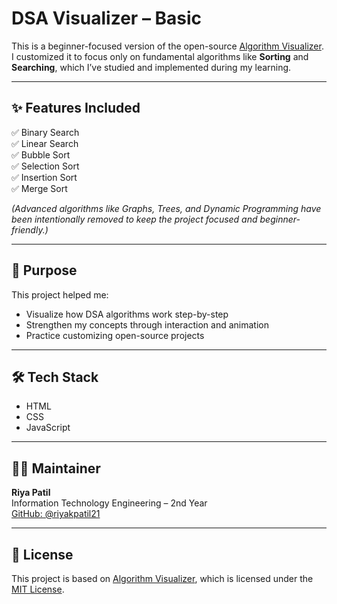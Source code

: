 # DSA Visualizer – Basic

This is a beginner-focused version of the open-source [Algorithm Visualizer](https://github.com/algorithm-visualizer/algorithm-visualizer).  
I customized it to focus only on fundamental algorithms like **Sorting** and **Searching**, which I’ve studied and implemented during my learning.

---

## ✨ Features Included

✅ Binary Search  
✅ Linear Search  
✅ Bubble Sort  
✅ Selection Sort  
✅ Insertion Sort  
✅ Merge Sort

*(Advanced algorithms like Graphs, Trees, and Dynamic Programming have been intentionally removed to keep the project focused and beginner-friendly.)*

---

## 🎯 Purpose

This project helped me:
- Visualize how DSA algorithms work step-by-step
- Strengthen my concepts through interaction and animation
- Practice customizing open-source projects

---

## 🛠 Tech Stack

- HTML
- CSS
- JavaScript

---

## 👩‍💻 Maintainer

**Riya Patil**  
Information Technology Engineering – 2nd Year  
[GitHub: @riyakpatil21](https://github.com/riyakpatil21)

---

## 📄 License

This project is based on [Algorithm Visualizer](https://github.com/algorithm-visualizer/algorithm-visualizer), which is licensed under the [MIT License](./LICENSE).
